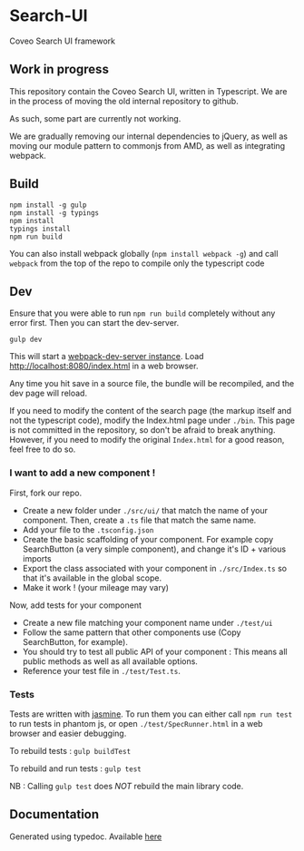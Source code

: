 # Search-UI
Coveo Search UI framework

## Work in progress
This repository contain the Coveo Search UI, written in Typescript. 
We are in the process of moving the old internal repository to github. 

As such, some part are currently not working.

We are gradually removing our internal dependencies to jQuery, as well as moving our module pattern to commonjs from AMD, as well as integrating webpack.

## Build
    npm install -g gulp
    npm install -g typings
    npm install
    typings install
    npm run build

You can also install webpack globally (`npm install webpack -g`) and call `webpack` from the top of the repo to compile only the typescript code

## Dev

Ensure that you were able to run `npm run build` completely without any error first. Then you can start the dev-server.

    gulp dev

This will start a [webpack-dev-server instance](https://webpack.github.io/docs/webpack-dev-server.html).
Load [http://localhost:8080/index.html](http://localhost:8080/index.html) in a web browser.

Any time you hit save in a source file, the bundle will be recompiled, and the dev page will reload.

If you need to modify the content of the search page (the markup itself and not the typescript code), modify the Index.html page under `./bin`. This page is not committed in the repository, so don't be afraid to break anything. However, if you need to modify the original `Index.html` for a good reason, feel free to do so.

### I want to add a new component !

First, fork our repo.

* Create a new folder under `./src/ui/` that match the name of your component. Then, create a `.ts` file that match the same name.
* Add your file to the `.tsconfig.json`
* Create the basic scaffolding of your component. For example copy SearchButton (a very simple component), and change it's ID + various imports
* Export the class associated with your component in `./src/Index.ts` so that it's available in the global scope.
* Make it work ! (your mileage may vary)

Now, add tests for your component
* Create a new file matching your component name under `./test/ui`
* Follow the same pattern that other components use (Copy SearchButton, for example). 
* You should try to test all public API of your component : This means all public methods as well as all available options.
* Reference your test file in `./test/Test.ts`.

### Tests

Tests are written with [jasmine](http://jasmine.github.io/2.4/introduction.html). To run them you can either call `npm run test` to run tests in phantom js, or open `./test/SpecRunner.html` in a web browser and easier debugging.

To rebuild tests : `gulp buildTest`

To rebuild and run tests : `gulp test`

NB : Calling `gulp test` does *NOT* rebuild the main library code.

## Documentation
Generated using typedoc. Available [here](https://coveo.github.io/search-ui/)
